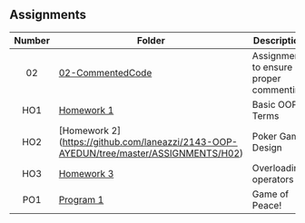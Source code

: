 ## Assignments

| Number | Folder                              | Description                            |
| :----: | ----------------------------------- | -------------------------------------- |
| 02     | [02-CommentedCode](https://github.com/laneazzi/2143-OOP-AYEDUN/tree/master/ASSIGNMENTS/02-CommentedCode) | Assignment to ensure proper commenting |
| HO1    |  [Homework 1](https://github.com/laneazzi/2143-OOP-AYEDUN/tree/master/ASSIGNMENTS/HO1)                   | Basic OOP Terms |
| HO2    |  [Homework 2] (https://github.com/laneazzi/2143-OOP-AYEDUN/tree/master/ASSIGNMENTS/H02)| Poker Game Design|
| HO3    |   [Homework 3](https://github.com/laneazzi/2143-OOP-AYEDUN/tree/master/ASSIGNMENTS/HO3)                    | Overloading operators |
| PO1    | [ Program 1](https://github.com/laneazzi/2143-OOP-AYEDUN/tree/master/ASSIGNMENTS/P01)                    | Game of Peace!  |


